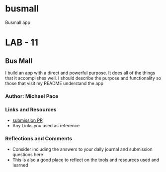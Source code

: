 # busmall
Busmall app
# LAB - 11

## Bus Mall

I build an app with a direct and powerful purpose. It does all of the things that it accomplishes well. I should describe the purpose and functionality so those that visit my README understand the app

### Author: Michael Pace

### Links and Resources
* [submission PR](http://xyz.com)
* Any Links you used as reference

### Reflections and Comments
* Consider including the answers to your daily journal and submission questions here
* This is also a good place to reflect on the tools and resources used and learned
